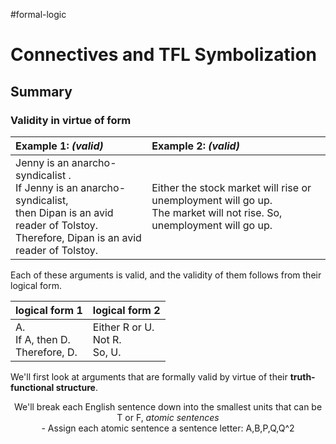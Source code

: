 #formal-logic 
# Connectives and TFL Symbolization
## Summary

### Validity in virtue of form


| Example 1: *(valid)*                                                                                                                                                   | Example 2:  *(valid)*                                                                                                      |
|:---------------------------------------------------------------------------------------------------------------------------------------------------------------------- |:-------------------------------------------------------------------------------------------------------------------------- |
| Jenny is an anarcho-syndicalist .<br>If Jenny is an anarcho-syndicalist,<br>then Dipan is an avid reader of Tolstoy.<br>Therefore, Dipan is an avid reader of Tolstoy. | Either the stock market will rise or unemployment will go up.<br>The market will not rise. So,<br>unemployment will go up. |


Each of these arguments is valid, and the validity of them follows from their logical form. 


| logical form 1                       | logical form 2                     |
|:------------------------------------ |:---------------------------------- |
| A.<br>If A, then D.<br>Therefore, D. | Either R or U.<br>Not R.<br>So, U. |

We'll first look at arguments that are formally valid by virtue of their **truth-functional structure**.

<center>
	We'll break each English sentence down into the smallest units that can be T or F, <i>atomic sentences</i>
</center>
<center>	
	- Assign each atomic sentence a sentence letter: A,B,P,Q,Q^2 
</center>

